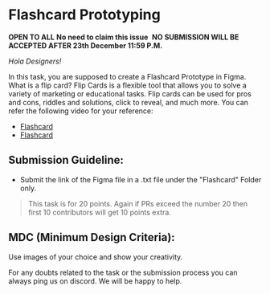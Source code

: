 # Flashcard Prototyping
**OPEN TO ALL**
**No need to claim this issue** 
**NO SUBMISSION WILL BE ACCEPTED AFTER 23th December 11:59 P.M.**

*Hola Designers!*

In this task, you are supposed to create a Flashcard Prototype in Figma. What is a flip card?
Flip Cards is a flexible tool that allows you to solve a variety of marketing or educational tasks. Flip cards can be used for pros and cons, riddles and solutions, click to reveal, and much more. You can refer the following video for your reference:

- [Flashcard](https://youtu.be/arqZ8-4IM94?si=dnoYNmaWMVpqJaA-)
- [Flashcard](https://youtu.be/igQLml47YRY?si=_k16y1X_01_HmtQt)

## **Submission Guideline:**

- Submit the link of the Figma file in a .txt file under the "Flashcard" Folder only.

> This task is for 20 points. Again if PRs exceed the number 20 then first 10 contributors will get 10 points extra.

## **MDC (Minimum Design Criteria):**

Use images of your choice and show your creativity.

For any doubts related to the task or the submission process you can always ping us on discord. We will be happy to help.

